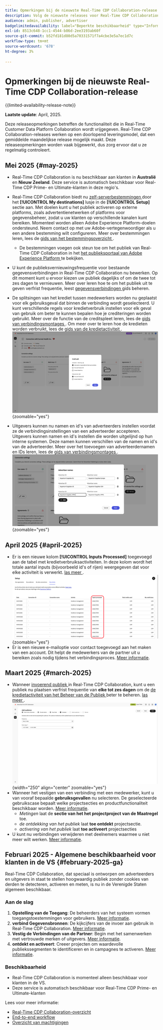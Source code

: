 ```yaml
---
title: Opmerkingen bij de nieuwste Real-Time CDP Collaboration-release
description: Volg de nieuwste releases voor Real-Time CDP Collaboration
audience: admin, publisher, advertiser
badgelimitedavailability: label="Beperkte beschikbaarheid" type="Informative" url="https://helpx.adobe.com/nl/legal/product-descriptions/real-time-customer-data-platform-collaboration.html newtab=true"
exl-id: 8513c648-1cc1-4544-b86d-2ee3193ab60f
source-git-commit: b52fd181d80d5a70331571f7a4cbe3e5a7ec1d7c
workflow-type: tm+mt
source-wordcount: '678'
ht-degree: 3%

---
```


# Opmerkingen bij de nieuwste Real-Time CDP Collaboration-release

{{limited-availability-release-note}}

**Laatste update**: April, 2025.

Deze releaseopmerkingen betreffen de functionaliteit die in Real-Time Customer Data Platform Collaboration wordt vrijgegeven. Real-Time CDP Collaboration-releases werken op een doorlopend leveringsmodel, dat een gemiddelde maandelijkse release mogelijk maakt. Deze releaseopmerkingen worden vaak bijgewerkt, dus zorg ervoor dat u ze regelmatig controleert.

## Mei 2025 {#may-2025}

* Real-Time CDP Collaboration is nu beschikbaar aan klanten in **Australië** en **Nieuw Zeeland**. Deze service is automatisch beschikbaar voor Real-Time CDP Prime- en Ultimate-klanten in deze regio&#39;s.
* Real-Time CDP Collaboration biedt nu [ zelf-serverbestemmingen ](../setup/manage-destinations.md) door het **[!UICONTROL My destinations]** lusje in de **[!UICONTROL Setup]** sectie aan. Met doelen kunt u het publiek activeren op externe platforms, zoals advertentienetwerken of platforms voor gegevensbeheer, zodat u uw klanten op verschillende kanalen kunt bereiken. Momenteel worden alleen Adobe Experience Platform-doelen ondersteund. Neem contact op met uw Adobe-vertegenwoordiger als u een andere bestemming wilt configureren. Meer over bestemmingen leren, lees de [ gids van het bestemmingsoverzicht ](../destinations/overview.md).

   * De bestemmingen voegen ook steun toe om het publiek van Real-Time CDP Collaboration in het [ het publieksportaal van Adobe Experience Platform ](https://experienceleague.adobe.com/nl/docs/experience-platform/segmentation/ui/audience-portal.md#manage-audiences.) te bekijken.

* U kunt de publieksvernieuwingsfrequentie voor bestaande gegevensverbindingen in Real-Time CDP Collaboration nu bewerken. Op dit moment kunt u ervoor kiezen uw publiek dagelijks of om de twee tot zes dagen te vernieuwen. Meer over leren hoe te om het publiek uit te geven verfrist frequentie, leest [ gegevensverbindingen ](../setup/manage-data-connection.md#scheduling) gids beheren.
* De splitsingen van het krediet tussen medewerkers worden nu geplaatst voor elk gebruiksgeval dat binnen de verbinding wordt geselecteerd. U kunt verschillende regels voor kredietverbruik instellen voor elk geval van gebruik om beter te kunnen bepalen hoe je crediteringen worden gebruikt. Meer over de functie van de creditspleet leren, lees de [ gids van verbindingsmontages ](../connect/establishing-connections.md#connection-settings). Om meer over te leren hoe de kredieten worden verbruikt, lees de [ gids van de kredietactiviteit ](../setup/my-activity.md#types-of-activities). <br> ![ het montagesscherm dat van de Verbinding de functionaliteit van de creditsplits toont.](/help/assets/release-notes/2025/credit-split.png){zoomable="yes"}
* Uitgevers kunnen nu namen en id&#39;s van adverteerders instellen voordat ze de verbindingsinstellingen van een adverteerder accepteren. Uitgevers kunnen namen en id&#39;s instellen die worden uitgelijnd op hun interne systemen. Deze namen kunnen verschillen van de namen en id&#39;s van de adverteerder. Meer over het toevoegen van adverteerdernamen en IDs leren, lees de [ gids van verbindingsmontages ](../connect/establishing-connections.md#connection-settings.md). <br> ![ het montagesscherm dat van de Verbinding de uitgever toont die adverteerdernamen en IDs plaatsen.](/help/assets/release-notes/2025/add-advertiser-names-modal.png){zoomable="yes"}

## April 2025 {#april-2025}

* Er is een nieuwe kolom **[!UICONTROL Inputs Processed]** toegevoegd aan de tabel met kredietverbruiksactiviteiten. In deze kolom wordt het totale aantal inputs (bijvoorbeeld id&#39;s of rijen) weergegeven dat voor elke activiteit is verwerkt. [ las meer ](/help/guide/setup/my-activity.md#inputs-processed). <br> ![ Inputs verwerkte kolom die in Mijn activiteitenmening wordt benadrukt.](/help/assets/release-notes/2025/inputs-processed-column.png){zoomable="yes"}
* Er is een nieuwe e-mailoptie voor contact toegevoegd aan het maken van een account. Dit helpt de medewerkers van de partner uit u bereiken zoals nodig tijdens het verbindingsproces. [Meer informatie](../setup/onboard-organization.md).

## Maart 2025 {#march-2025}

* Wanneer [ invoerend publiek ](/help/guide/setup/onboard-audiences.md) in Real-Time CDP Collaboration, kunt u een publiek nu plaatsen verfrist frequentie van **elke tot zes dagen** om de [ de kredietactiviteit van het Beheer van de Publiek ](/help/guide/setup/my-activity.md#types-of-activities) beter te beheren. [ las meer ](/help/guide/setup/onboard-audiences.md#schedule). <br> ![ het scherm dat van het Programma verschillende frequentiedetails voor het bijwerken van publiekslidmaatschap toont.](/help/assets/setup/add-manage-audiences/audience-scheduling-frequency.png " het scherm dat van het Programma verschillende frequentiedetails voor het bijwerken van publiekslidmaatschap toont."){width="250" align="center" zoomable="yes"}
* Wanneer het vestigen van een verbinding met een medewerker, kunt u van vooraf bepaalde **gebruiksgevallen** nu selecteren. De geselecteerde gebruikscase bepaalt welke projectsecties en productfunctionaliteit beschikbaar worden. [Meer informatie](/help/guide/collaborate/manage-projects.md#project-use-cases).
   * *Metingen* laat de **sectie van het het projectproject van de Maatregel** toe.
   * *de ontdekking van het publiek* laat **toe ontdekt** projectsectie.
   * *activering van het publiek* laat **toe activeert** projectsecties <br>
* U kunt nu verbindingen verwijderen met deelnemers waarmee u niet meer wilt werken. [Meer informatie](/help/guide/connect/establishing-connections.md#delete-connections).


## Februari 2025 - Algemene beschikbaarheid voor klanten in de VS {#february-2025-ga}

Real-Time CDP Collaboration, dat speciaal is ontworpen om adverteerders en uitgevers in staat te stellen hoogwaardig publiek zonder cookies van derden te detecteren, activeren en meten, is nu in de Verenigde Staten algemeen beschikbaar.

### Aan de slag

1. **Opstelling van de Toegang**: De beheerders van het systeem vormen toegangstoestemmingen voor gebruikers. [Meer informatie](/help/guide/permissions/manage-user-access.md#RTCDP-collaboration-access).
2. **verbind Gegevensbronnen**: De kijkcijfers van de invoer aan gebruik in Real-Time CDP Collaboration. [Meer informatie](/help/guide/setup/onboard-audiences.md).
3. **Vestig de Verbindingen van de Partner**: Begin met het samenwerken met vertrouwde merken of uitgevers. [Meer informatie](/help/guide/connect/establishing-connections.md).
4. **ontdekt en activeert**: Creeer projecten om waardevolle publiekssegmenten te identificeren en in campagnes te activeren. [Meer informatie](/help/guide/collaborate/manage-projects.md).

### Beschikbaarheid

* Real-Time CDP Collaboration is momenteel alleen beschikbaar voor klanten in de VS.
* Deze service is automatisch beschikbaar voor Real-Time CDP Prime- en Ultimate-klanten

Lees voor meer informatie:

* [Real-Time CDP Collaboration-overzicht](/help/guide/home.md)
* [End-to-end workflow](/help/guide/end-to-end-workflow.md)
* [Overzicht van machtigingen](/help/guide/permissions/overview.md)
